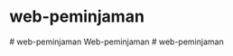 # web-peminjaman
#   w e b - p e m i n j a m a n  
 W e b - p e m i n j a m a n  
 #   w e b - p e m i n j a m a n  
 